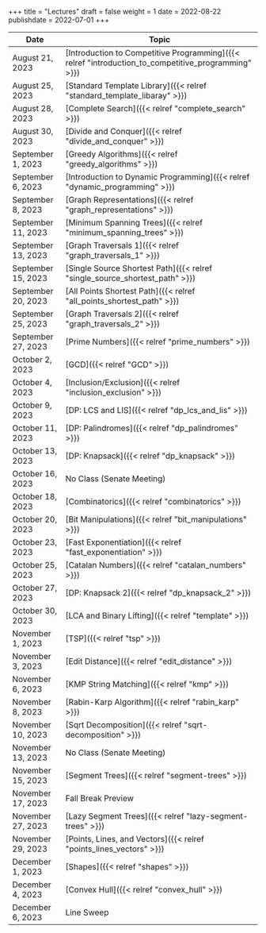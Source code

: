 +++
title = "Lectures"
draft = false
weight = 1
date = 2022-08-22
publishdate = 2022-07-01
+++

| Date               | Topic                                                                                               |
|--------------------|-----------------------------------------------------------------------------------------------------|
| August 21, 2023    | [Introduction to Competitive Programming]({{< relref "introduction_to_competitive_programming" >}}) |
| August 25, 2023    | [Standard Template Library]({{< relref "standard_template_libaray" >}})                             |
| August 28, 2023    | [Complete Search]({{< relref "complete_search" >}})                                                 |
| August 30, 2023    | [Divide and Conquer]({{< relref "divide_and_conquer" >}})                                           |
| September 1, 2023  | [Greedy Algorithms]({{< relref "greedy_algorithms" >}})                                             |
| September 6, 2023  | [Introduction to Dynamic Programming]({{< relref "dynamic_programming" >}})                         |
| September 8, 2023  | [Graph Representations]({{< relref "graph_representations" >}})                                     |
| September 11, 2023 | [Minimum Spanning Trees]({{< relref "minimum_spanning_trees" >}})                                   |
| September 13, 2023 | [Graph Traversals 1]({{< relref "graph_traversals_1" >}})                                           |
| September 15, 2023 | [Single Source Shortest Path]({{< relref "single_source_shortest_path" >}})                         |
| September 20, 2023 | [All Points Shortest Path]({{< relref "all_points_shortest_path" >}})                               |
| September 25, 2023 | [Graph Traversals 2]({{< relref "graph_traversals_2" >}})                                           |
| September 27, 2023 | [Prime Numbers]({{< relref "prime_numbers" >}})                                                     |
| October 2, 2023    | [GCD]({{< relref "GCD" >}})                                                                         |
| October 4, 2023    | [Inclusion/Exclusion]({{< relref "inclusion_exclusion" >}})                                         |
| October 9, 2023    | [DP: LCS and LIS]({{< relref "dp_lcs_and_lis" >}})                                                  |
| October 11, 2023   | [DP: Palindromes]({{< relref "dp_palindromes" >}})                                                  |
| October 13, 2023   | [DP: Knapsack]({{< relref "dp_knapsack" >}})                                                        |
| October 16, 2023   | No Class (Senate Meeting)                                                                           |
| October 18, 2023   | [Combinatorics]({{< relref "combinatorics" >}})                                                     |
| October 20, 2023   | [Bit Manipulations]({{< relref "bit_manipulations" >}})                                             |
| October 23, 2023   | [Fast Exponentiation]({{< relref "fast_exponentiation" >}})                                         |
| October 25, 2023   | [Catalan Numbers]({{< relref "catalan_numbers" >}})                                                 |
| October 27, 2023   | [DP: Knapsack 2]({{< relref "dp_knapsack_2" >}})                                                    |
| October 30, 2023   | [LCA and Binary Lifting]({{< relref "template" >}})                                                 |
| November 1, 2023   | [TSP]({{< relref "tsp" >}})                                                                         |
| November 3, 2023   | [Edit Distance]({{< relref "edit_distance" >}})                                                     |
| November 6, 2023   | [KMP String Matching]({{< relref "kmp" >}})                                                         |
| November 8, 2023   | [Rabin-Karp Algorithm]({{< relref "rabin_karp" >}})                                                 |
| November 10, 2023  | [Sqrt Decomposition]({{< relref "sqrt-decomposition" >}})                                           |
| November 13, 2023  | No Class (Senate Meeting)                                                                           |
| November 15, 2023  | [Segment Trees]({{< relref "segment-trees" >}})                                                     |
| November 17, 2023  | Fall Break Preview                                                                                  |
| November 27, 2023  | [Lazy Segment Trees]({{< relref "lazy-segment-trees" >}})                                           |
| November 29, 2023  | [Points, Lines, and Vectors]({{< relref "points_lines_vectors" >}})                                 |
| December 1, 2023   | [Shapes]({{< relref "shapes" >}})                                                                   |
| December 4, 2023   | [Convex Hull]({{< relref "convex_hull" >}})                                                         |
| December 6, 2023   | Line Sweep                                                                                          |
